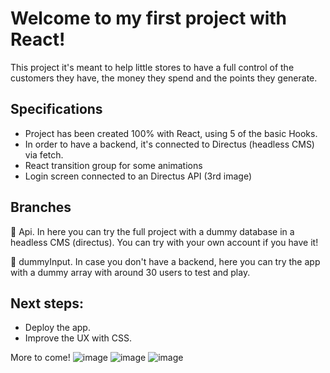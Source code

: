 # Welcome to my first project with React!

This project it's meant to help little stores to have a full control of the customers they have, the money they spend and the points they generate.

## Specifications
* Project has been created 100% with React, using 5 of the basic Hooks.
* In order to have a backend, it's connected to Directus (headless CMS) via fetch.
* React transition group for some animations
* Login screen connected to an Directus API (3rd image)

## Branches

🥇 Api. In here you can try the full project with a dummy database in a headless CMS (directus). You can try with your own account if you have it!

🥈 dummyInput. In case you don't have a backend, here you can try the app with a dummy array with around 30 users to test and play.

## Next steps:
  - Deploy the app.
  - Improve the UX with CSS.

More to come!
![image](https://user-images.githubusercontent.com/37580657/190418676-e5194ba6-cc28-4df9-a2e3-6d9c5a90b7b9.png)
![image](https://user-images.githubusercontent.com/37580657/190418808-de9c67e8-22eb-45be-87b3-7d39f000ba2f.png)
![image](https://user-images.githubusercontent.com/37580657/191826462-7456c0f9-4323-4e85-b6a3-b4d9c852c7b9.png)

